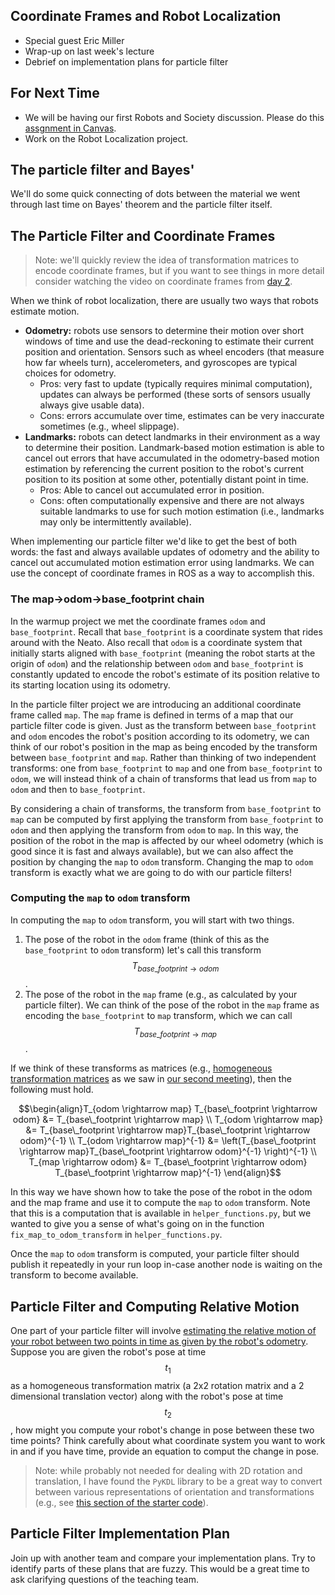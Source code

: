 ## Coordinate Frames and Robot Localization

* Special guest Eric Miller
* Wrap-up on last week's lecture
* Debrief on implementation plans for particle filter

## For Next Time
* We will be having our first Robots and Society discussion.  Please do this [assgnment in Canvas](https://olin.instructure.com/courses/460/assignments/7599).
* Work on the <a-no-proxy href="../assignments/robot_localization">Robot Localization project</a-no-proxy>.

## The particle filter and Bayes'

We'll do some quick connecting of dots between the material we went through last time on Bayes' theorem and the particle filter itself.

## The Particle Filter and Coordinate Frames

> Note: we'll quickly review the idea of transformation matrices to encode coordinate frames, but if you want to see things in more detail consider watching the video on coordinate frames from [day 2](day02).

When we think of robot localization, there are usually two ways that robots estimate motion.
* **Odometry:** robots use sensors to determine their motion over short windows of time and use the dead-reckoning to estimate their current position and orientation.  Sensors such as wheel encoders (that measure how far wheels turn), accelerometers, and gyroscopes are typical choices for odometry.
  * Pros: very fast to update (typically requires minimal computation), updates can always be performed (these sorts of sensors usually always give usable data).
  * Cons: errors accumulate over time, estimates can be very inaccurate sometimes (e.g., wheel slippage). 
* **Landmarks:** robots can detect landmarks in their environment as a way to determine their position.  Landmark-based motion estimation is able to cancel out errors that have accumulated in the odometry-based motion estimation by referencing the current position to the robot's current position to its position at some other, potentially distant point in time.
  * Pros: Able to cancel out accumulated error in position.
  * Cons: often computationally expensive and there are not always suitable landmarks to use for such motion estimation (i.e., landmarks may only be intermittently available).

When implementing our particle filter we'd like to get the best of both words: the fast and always available updates of odometry and the ability to cancel out accumulated motion estimation error using landmarks.  We can use the concept of coordinate frames in ROS as a way to accomplish this.

### The map->odom->base_footprint chain

In the warmup project we met the coordinate frames ``odom`` and ``base_footprint``.  Recall that ``base_footprint`` is a coordinate system that rides around with the Neato.  Also recall that ``odom`` is a coordinate system that initially starts aligned with ``base_footprint`` (meaning the robot starts at the origin of ``odom``) and the relationship between ``odom`` and ``base_footprint`` is constantly updated to encode the robot's estimate of its position relative to its starting location using its odometry. 

In the particle filter project we are introducing an additional coordinate frame called ``map``.  The ``map`` frame is defined in terms of a map that our particle filter code is given.  Just as the transform between ``base_footprint`` and ``odom`` encodes the robot's position according to its odometry, we can think of our robot's position in the map as being encoded by the transform between ``base_footprint`` and ``map``.  Rather than thinking of two independent transforms: one from ``base_footprint`` to ``map`` and one from ``base_footprint`` to ``odom``, we will instead think of a chain of transforms that lead us from ``map`` to ``odom`` and then to ``base_footprint``.

By considering a chain of transforms, the transform from ``base_footprint`` to ``map`` can be computed by first applying the transform from ``base_footprint`` to ``odom`` and then applying the transform from ``odom`` to ``map``.  In this way, the position of the robot in the map is affected by our wheel odometry (which is good since it is fast and always available), but we can also affect the position by changing the ``map`` to ``odom`` transform.  Changing the map to ``odom`` transform is exactly what we are going to do with our particle filters! 

### Computing the ``map`` to ``odom`` transform

In computing the ``map`` to ``odom`` transform, you will start with two things.
 1. The pose of the robot in the ``odom`` frame (think of this as the ``base_footprint`` to ``odom`` transform) let's call this transform $$T_{base\_footprint \rightarrow odom}$$.
 2. The pose of the robot in the ``map`` frame (e.g., as calculated by your particle filter).  We can think of the pose of the robot in the ``map`` frame as encoding the ``base_footprint`` to ``map`` transform, which we can call $$T_{base\_footprint \rightarrow map}$$.

If we think of these transforms as matrices (e.g., [homogeneous transformation matrices](https://www.mecharithm.com/homogenous-transformation-matrices-configurations-in-robotics/) as we saw in [our second meeting](day02)), then the following must hold.

$$\begin{align}T_{odom \rightarrow map} T_{base\_footprint \rightarrow odom} &= T_{base\_footprint \rightarrow map} \\
T_{odom \rightarrow map} &= T_{base\_footprint \rightarrow map}T_{base\_footprint \rightarrow odom}^{-1} \\
T_{odom \rightarrow map}^{-1} &= \left(T_{base\_footprint \rightarrow map}T_{base\_footprint \rightarrow odom}^{-1} \right)^{-1} \\
T_{map \rightarrow odom} &= T_{base\_footprint \rightarrow odom} T_{base\_footprint \rightarrow map}^{-1}
\end{align}$$

In this way we have shown how to take the pose of the robot in the odom and the map frame and use it to compute the ``map`` to ``odom`` transform.  Note that this is a computation that is available in ``helper_functions.py``, but we wanted to give you a sense of what's going on in the function ``fix_map_to_odom_transform`` in ``helper_functions.py``.

Once the ``map`` to ``odom`` transform is computed, your particle filter should publish it repeatedly in your run loop in-case another node is waiting on the transform to become available.

## Particle Filter and Computing Relative Motion

One part of your particle filter will involve [estimating the relative motion of your robot between two points in time as given by the robot's odometry](https://github.com/comprobo22/robot_localization/blob/47899d1d1745b56adace25fdff1d08a6bf253a8b/robot_localization/pf.py#L228).  Suppose you are given the robot's pose at time $$t_1$$ as a homogeneous transformation matrix (a 2x2 rotation matrix and a 2 dimensional translation vector) along with the robot's pose at time $$t_2$$, how might you compute your robot's change in pose between these two time points?  Think carefully about what coordinate system you want to work in and if you have time, provide an equation to comput the change in pose. 


> Note: while probably not needed for dealing with 2D rotation and translation, I have found the ``PyKDL`` library to be a great way to convert between various representations of orientation and transformations (e.g., see [this section of the starter code](https://github.com/comprobo22/robot_localization/blob/47899d1d1745b56adace25fdff1d08a6bf253a8b/robot_localization/helper_functions.py#L121)).

## Particle Filter Implementation Plan

Join up with another team and compare your implementation plans.  Try to identify parts of these plans that are fuzzy.  This would be a great time to ask clarifying questions of the teaching team.
